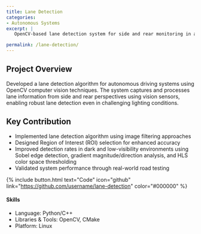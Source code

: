 ```yaml
---
title: Lane Detection
categories:
- Autonomous Systems
excerpt: |
   OpenCV-based lane detection system for side and rear monitoring in autonomous vehicles with enhanced performance in low-light conditions.

permalink: /lane-detection/
---
```


## Project Overview
Developed a lane detection algorithm for autonomous driving systems using OpenCV computer vision techniques. The system captures and processes lane information from side and rear perspectives using vision sensors, enabling robust lane detection even in challenging lighting conditions.

## Key Contribution
- Implemented lane detection algorithm using image filtering approaches
- Designed Region of Interest (ROI) selection for enhanced accuracy
- Improved detection rates in dark and low-visibility environments using Sobel edge detection, gradient magnitude/direction analysis, and HLS color space thresholding
- Validated system performance through real-world road testing

{% include button.html text="Code" icon="github" link="https://github.com/username/lane-detection" color="#000000" %}

#### Skills
- Language: Python/C++
- Libraries & Tools: OpenCV, CMake
- Platform: Linux